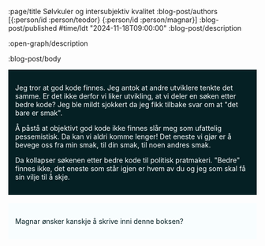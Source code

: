 :page/title Sølvkuler og intersubjektiv kvalitet
:blog-post/authors [{:person/id :person/teodor} {:person/id :person/magnar}]
:blog-post/published #time/ldt "2024-11-18T09:00:00"
:blog-post/description

:open-graph/description

:blog-post/body

<!-- <div style="text-align: right;"> -->
<div style="background-color: #052024; color: #f8fdfe; padding: 1em">
<p>
Jeg tror at god kode finnes.
Jeg antok at andre utviklere tenkte det samme.
Er det ikke derfor vi liker utvikling, at vi deler en søken etter bedre kode?
Jeg ble mildt sjokkert da jeg fikk tilbake svar om at "det bare er smak".
<p>
<p>
Å påstå at objektivt god kode ikke finnes slår meg som ufattelig pessemistisk.
Da kan vi aldri komme lenger!
Det eneste vi gjør er å bevege oss fra min smak, til din smak, til noen andres smak.
</p>
<p>
Da kollapser søkenen etter bedre kode til politisk pratmakeri.
"Bedre" finnes ikke, det eneste som står igjen er hvem av du og jeg som skal få sin vilje til å skje.
</p>
</div>

<br>

<div style="color: #052024; background-color: #f8fdfe; padding: 1em;">
<p>
Magnar ønsker kanskje å skrive inni denne boksen?
</p>
</div>

<!--
Jeg tenkte at teksten ville flyte bedre hvis det var tydelig hvem som snakket.
Jeg har prøvd å høyrejustere meg, og å endre fargen på min tekst til noe annet, men føler ikke at det fungerte helt som jeg ville.
-->
